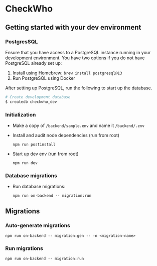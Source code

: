 # CheckWho

## Getting started with your dev environment

### PostgresSQL

Ensure that you have access to a PostgreSQL instance running in your development environment. You have two options if you
do not have PostgreSQL already set up:

1. Install using Homebrew: `brew install postgresql@13`
2. Run PostgreSQL using Docker

After setting up PostgreSQL, run the following to start up the database.

```sh
# Create development database
$ createdb checkwho_dev
```

### Initialization

- Make a copy of `/backend/sample.env` and name it `/backend/.env`


- Install and audit node dependencies (run from root)
    ```
    npm run postinstall
    ```

- Start up dev env (run from root)
    ```
    npm run dev
    ```

### Database migrations

- Run database migrations:
    ```
    npm run on-backend -- migration:run
    ```

## Migrations

### Auto-generate migrations
```
npm run on-backend -- migration:gen -- -n <migration-name>
```
### Run migrations

```
npm run on-backend -- migration:run
```
